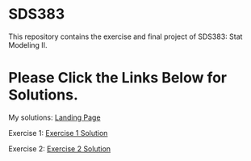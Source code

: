 # SDS383
This repository contains the exercise and final project of SDS383: Stat Modeling II.
# Please Click the Links Below for Solutions. 

My solutions:
[Landing Page](https://qiaohuilin.github.io/SDS383/index.html)

Exercise 1:
[Exercise 1 Solution](https://qiaohuilin.github.io/SDS383/Exercise/Exercise_1.html)

Exercise 2:
[Exercise 2 Solution](https://qiaohuilin.github.io/SDS383/Exercise/Exercise_2.html)
